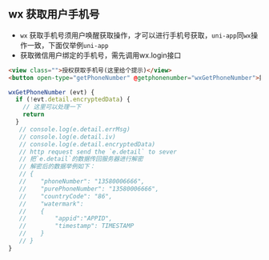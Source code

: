 ## wx 获取用户手机号

* `wx` 获取手机号须用户唤醒获取操作，才可以进行手机号获取，`uni-app`同`wx`操作一致，下面仅举例`uni-app`
* 获取微信用户绑定的手机号，需先调用wx.login接口

```html
<view class="">授权获取手机号(这里给个提示)</view>
<button open-type="getPhoneNumber" @getphonenumber="wxGetPhoneNumber">授权获取手机号</button>
```

```js
wxGetPhoneNumber (evt) {
  if (!evt.detail.encryptedData) {
    // 这里可以处理一下
    return
  }
   // console.log(e.detail.errMsg)
   // console.log(e.detail.iv)
   // console.log(e.detail.encryptedData)
   // http request send the `e.detail` to sever
   // 把`e.detail`的数据传回服务器进行解密
   // 解密后的数据举例如下：
   // {
   //    "phoneNumber": "13580006666",
   //    "purePhoneNumber": "13580006666",
   //    "countryCode": "86",
   //    "watermark":
   //    {
   //        "appid":"APPID",
   //        "timestamp": TIMESTAMP
   //    }
   // }
}
```



